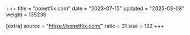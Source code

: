 +++
title = "bonetflix.com"
date = "2023-07-15"
updated = "2025-03-08"
weight = 135236

[extra]
source = "https://bonetflix.com/"
ratio = 31
size = 132
+++
